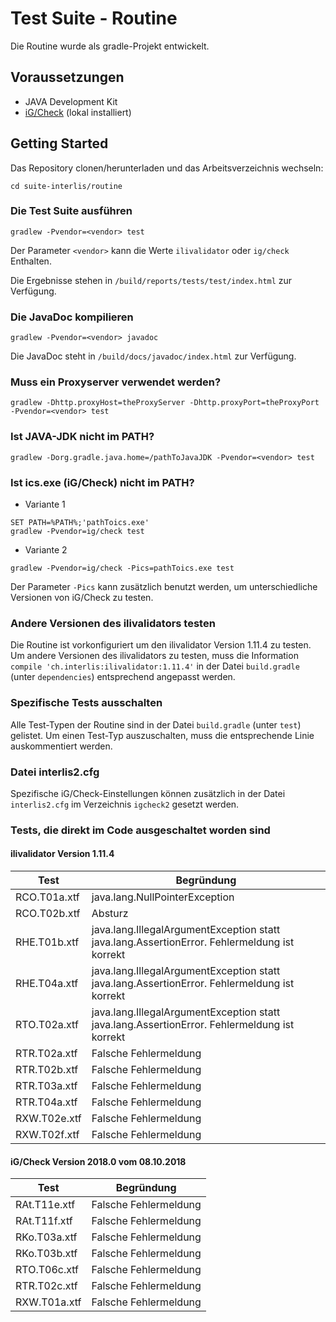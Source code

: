 # Test Suite - Routine
Die Routine wurde als gradle-Projekt entwickelt.

## Voraussetzungen
- JAVA Development Kit
- [iG/Check](https://www.interlis.ch/downloads/igcheck) (lokal installiert)

## Getting Started
Das Repository clonen/herunterladen und das Arbeitsverzeichnis wechseln:

```
cd suite-interlis/routine
```

### Die Test Suite ausführen
```
gradlew -Pvendor=<vendor> test
```
Der Parameter ``<vendor>`` kann die Werte ``ilivalidator`` oder ``ig/check`` Enthalten.

Die Ergebnisse stehen in ``/build/reports/tests/test/index.html`` zur Verfügung.

### Die JavaDoc kompilieren
```
gradlew -Pvendor=<vendor> javadoc
```
Die JavaDoc steht in ``/build/docs/javadoc/index.html`` zur Verfügung.

### Muss ein Proxyserver verwendet werden?
```
gradlew -Dhttp.proxyHost=theProxyServer -Dhttp.proxyPort=theProxyPort -Pvendor=<vendor> test
```
### Ist JAVA-JDK nicht im PATH?
```
gradlew -Dorg.gradle.java.home=/pathToJavaJDK -Pvendor=<vendor> test
```
### Ist ics.exe (iG/Check) nicht im PATH?
- Variante 1
```
SET PATH=%PATH%;'pathToics.exe'
gradlew -Pvendor=ig/check test
```
- Variante 2
```
gradlew -Pvendor=ig/check -Pics=pathToics.exe test
```
Der Parameter ``-Pics`` kann zusätzlich benutzt werden, um unterschiedliche Versionen von iG/Check zu testen.

### Andere Versionen des ilivalidators testen
Die Routine ist vorkonfiguriert um den ilivalidator Version 1.11.4 zu testen.
Um andere Versionen des ilivalidators zu testen, muss die Information ``compile 'ch.interlis:ilivalidator:1.11.4'`` in der Datei ``build.gradle`` (unter ``dependencies``) entsprechend angepasst werden.

### Spezifische Tests ausschalten
Alle Test-Typen der Routine sind in der Datei ``build.gradle`` (unter ``test``) gelistet. Um einen Test-Typ auszuschalten, muss die entsprechende Linie auskommentiert werden.

### Datei interlis2.cfg
Spezifische iG/Check-Einstellungen können zusätzlich in der Datei ``interlis2.cfg`` im Verzeichnis ``igcheck2`` gesetzt werden.

### Tests, die direkt im Code ausgeschaltet worden sind
#### ilivalidator Version 1.11.4
| Test | Begründung |
| --- | --- |
| RCO.T01a.xtf | java.lang.NullPointerException |
| RCO.T02b.xtf | Absturz |
| RHE.T01b.xtf | java.lang.IllegalArgumentException statt java.lang.AssertionError. Fehlermeldung ist korrekt |
| RHE.T04a.xtf | java.lang.IllegalArgumentException statt java.lang.AssertionError. Fehlermeldung ist korrekt |
| RTO.T02a.xtf | java.lang.IllegalArgumentException statt java.lang.AssertionError. Fehlermeldung ist korrekt |
| RTR.T02a.xtf | Falsche Fehlermeldung |
| RTR.T02b.xtf | Falsche Fehlermeldung |
| RTR.T03a.xtf | Falsche Fehlermeldung |
| RTR.T04a.xtf | Falsche Fehlermeldung |
| RXW.T02e.xtf | Falsche Fehlermeldung |
| RXW.T02f.xtf | Falsche Fehlermeldung |

#### iG/Check Version 2018.0 vom 08.10.2018
| Test | Begründung |
| --- | --- |
| RAt.T11e.xtf | Falsche Fehlermeldung |
| RAt.T11f.xtf | Falsche Fehlermeldung |
| RKo.T03a.xtf | Falsche Fehlermeldung |
| RKo.T03b.xtf | Falsche Fehlermeldung |
| RTO.T06c.xtf | Falsche Fehlermeldung |
| RTR.T02c.xtf | Falsche Fehlermeldung |
| RXW.T01a.xtf | Falsche Fehlermeldung |


